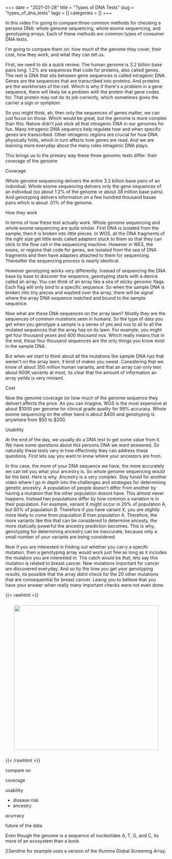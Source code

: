 +++ 
date = "2021-01-28"
title = "Types of DNA Tests"
slug = "types_of_dna_tests"
tags = []
categories = []
+++

In this video I'm going to compare three common methods for checking a persons DNA: whole genome sequencing, whole exome sequencing, and genotyping arrays. Each of these methods are common types of consumer DNA tests.

I'm going to compare them on: how much of the genome they cover, their cost, how they work, and what they can tell us.

First, we need to do a quick review. The human genome is 3.2 billion base pairs long. 1.2% are sequences that code for proteins, also called genes. The rest is DNA that sits between gene sequences is called intragenic DNA. Genes are the sequences that are transcribed into proteins. And proteins are the workhorses of the cell. Which is why if there's a problem in a gene sequence, there will likely be a problem with the protein that gene codes for. That protein may not do its job correctly, which sometimes gives the carrier a sign or symptom.

So you might think, ah, then only the sequences of genes matter, we can just focus on those. Which would be great, but the genome is more complex than this. Nature didn't just stick all that intragenic DNA in our genomes for fun. Many intragenic DNA sequencs help regulate how and when specific genes are transcribed. Other intragenic regions are crucial for how DNA physically folds, which in turn affects how genes are read. And we are learning more everyday about the many roles intragenic DNA plays.

This brings us to the primary way these three genomic tests differ: their coverage of the genome

Coverage

Whole genome sequencing delivers the entire 3.2 billion base pairs of an individual. Whole exome sequencing delivers only the gene sequences of an individual (so about 1.2% of the genome or about 38 million base pairs). And genotyping delivers information on a few hundred thousand basae pairs which is about .01% of the genome.

How they work

In terms of how these test actually work. Whole genome sequencing and whole exome sequencing are quite similar. First DNA is isolated from the sample, then it is broken into little pieces. In WGS, all the DNA fragments of the right size get little ends called adapters stuck to them so that they can stick to the flow cell in the sequencing machine. However in WES, the exons, or regions that code for genes, are isolated from the sea of DNA fragments and then have adapters attached to them for sequencing. Thereafter the sequencing process is nearly identical.

However genotyping works very differently. Instead of sequencing the DNA base by base to discover the sequence, genotyping starts with a device called an array. You can think of an array like a sea of sticky genomic flags. Each flag will only bind to a specific sequence. So when the sample DNA is broken into tiny pieces and washed over the array, there will be signal where the array DNA sequence matched and bound to the sample sequence.

Now what are these DNA sequences on the array lawn? Mostly they are the sequences of common mutations seen in humans. So the type of data you get when you genotype a sample is a series of yes and nos to all to all the mutated sequences that the array has on its lawn. For example, you might get four thousand yeses and 400 thousand nos. Which really means that in the end, these four thousand sequences are the only things you know exist in the sample DNA.

But when we start to think about all the mutations the sample DNA has that weren't on the array lawn, it kind of makes you sweat. Considering that we know of about 350 million human variants, and that an array can only test about 600K variants at most, its clear that the amount of information an array yeilds is very miniaml.

Cost

Now the genome coverage (or how much of the genome sequence they deliver) affects the price. As you can imagine, WGS is the most expensive at about $1000 per genome for clinical grade quality for 99% accuracy. Whole exome sequencing on the other hand is about $400 and genotyping is anywhere from $50 to $200.

Usability

At the end of the day, we usually do a DNA test to get some value from it. We have some questions about this persons DNA we want answered. So naturally these tests vary in how effectively they can address these questions. First lets say you want to know where your ancestors are from.

In this case, the more of your DNA sequence we have, the more accurately we can tell you what your ancestry is. So whole genome sequencing would be the best. Here is why. Ancestry is a very complex. Stay tuned for another video where I go in depth into the challenges and strategies for determining genetic ancestry. A population of people doesn't differ from another by having a mutation that the other population doesnt have. This almost never happens. Instead two populations differ by how common a variation is in their population. For example, variant X might occur in 20% of population A, but 60% of population B. Therefore if you have variant X, you are slightly more likely to come from population B than population A. Therefore, the more variants like this that can be considered to determine ancesty, the more statically powerful the ancestry prediction becomes. This is why, genotyping for determining ancestry can be inaccurate, because only a small number of your variants are being considered.

Now if you are interested in finding out whether you carry a specifc mutation, then a genotyping array would work just fine as long as it includes the mutation you are interested in. The catch would be that, lets say this mutation is related to breast cancer. New mutations important for cancer are discovered everyday. And so by the time you get your genotyping results, its possible that the array didnt check for the 20 other mutations that are consequential for breast cancer. Leavig you to believe that you have your answer when really many important checks were not even done.

{{< rawhtml >}}

<p style="text-align:center;">
    <img src="/images/dance.jpeg" style="height:450px; padding: 10px;">
</p>
{{< /rawhtml >}}

compare on

coverage

usability

- disease risk
- ancestry

acurracy

future of the data

Even though the genome is a sequence of nucleotides A, T, G, and C, its more of an ecosystem than a book.

23andme for example uses a version of the Illumina Global Screening Array.
